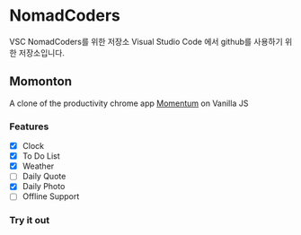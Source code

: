 # NomadCoders

VSC NomadCoders를 위한 저장소
Visual Studio Code 에서 github를 사용하기 위한 저장소입니다.

## Momonton

A clone of the productivity chrome app [Momentum](https://chrome.google.com/webstore/detail/momentum/laookkfknpbbblfpciffpaejjkokdgca) on Vanilla JS

### Features
- [x] Clock  
- [x] To Do List  
- [x] Weather  
- [ ] Daily Quote  
- [x] Daily Photo  
- [ ] Offline Support  

### Try it out
